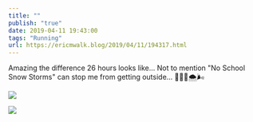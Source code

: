 ```yaml
---
title: ""
publish: "true"
date: 2019-04-11 19:43:00
tags: "Running"
url: https://ericmwalk.blog/2019/04/11/194317.html
---
```


Amazing the difference 26 hours looks like... Not to mention "No School Snow Storms" can stop me from getting outside... 🌅🏃‍♂️🌨🌬

![](https://ericmwalk.blog/uploads/2022/adcb5d6ba5.jpg)

![](https://ericmwalk.blog/uploads/2022/9a6fea8780.jpg)